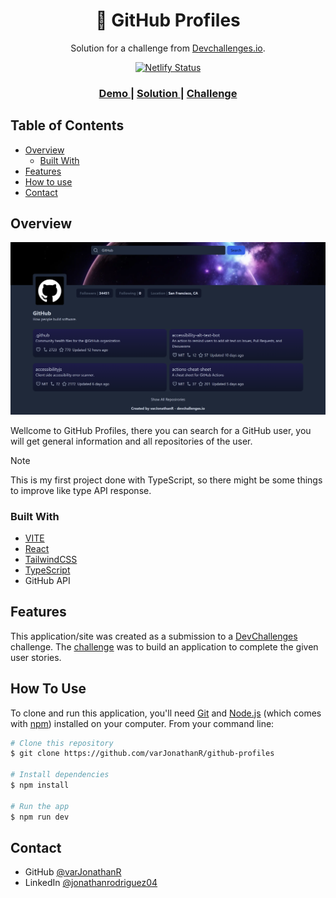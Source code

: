 <h1 align="center"> 👤 GitHub Profiles</h1>

<div align="center">
   Solution for a challenge from  <a href="http://devchallenges.io" target="_blank">Devchallenges.io</a>.

   [![Netlify Status](https://api.netlify.com/api/v1/badges/a8f99cb8-f91b-4254-9f9c-755f2118f786/deploy-status)](https://app.netlify.com/sites/github-profiles-varjonathanr/deploys)
</div>

<div align="center">
  <h3>
    <a href="https://github-profiles-varjonathanr.netlify.app/">
      Demo
    </a>
    <span> | </span>
    <a href="https://github-profiles-varjonathanr.netlify.app/">
      Solution
    </a>
    <span> | </span>
    <a href="https://devchallenges.io/challenge/42">
      Challenge
    </a>
  </h3>
</div>

## Table of Contents

- [Overview](#overview)
  - [Built With](#built-with)
- [Features](#features)
- [How to use](#how-to-use)
- [Contact](#contact)

## Overview

![GitHub Profiles Preview](https://github.com/varJonathanR/github-profiles/blob/main/public/github-profiles_preview.png)

Wellcome to GitHub Profiles, there you can search for a GitHub user, you will get general information and all repositories of the user.

> [!NOTE]
> This is my first project done with TypeScript, so there might be some things to improve like type API response.

### Built With

- [VITE](https://vitejs.dev/)
- [React](https://reactjs.org/)
- [TailwindCSS](https://tailwindcss.com/)
- [TypeScript](https://www.typescriptlang.org/)
- GitHub API

## Features

This application/site was created as a submission to a [DevChallenges](https://devchallenges.io/challenges) challenge. The [challenge](https://devchallenges.io/challenge/42) was to build an application to complete the given user stories.

## How To Use

To clone and run this application, you'll need [Git](https://git-scm.com) and [Node.js](https://nodejs.org/en/download/) (which comes with [npm](http://npmjs.com)) installed on your computer. From your command line:

```bash
# Clone this repository
$ git clone https://github.com/varJonathanR/github-profiles

# Install dependencies
$ npm install

# Run the app
$ npm run dev
```

## Contact

- GitHub [@varJonathanR](https://github.com/varJonathanR)
- LinkedIn [@jonathanrodriguez04](https://www.linkedin.com/in/jonathanrodriguez04)
